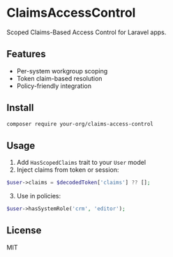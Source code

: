 # ClaimsAccessControl

Scoped Claims-Based Access Control for Laravel apps.

## Features
- Per-system workgroup scoping
- Token claim-based resolution
- Policy-friendly integration

## Install

```bash
composer require your-org/claims-access-control
```

## Usage

1. Add `HasScopedClaims` trait to your `User` model
2. Inject claims from token or session:
```php
$user->claims = $decodedToken['claims'] ?? [];
```
3. Use in policies:
```php
$user->hasSystemRole('crm', 'editor');
```

## License
MIT